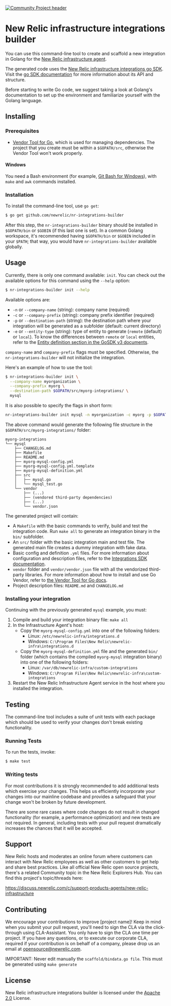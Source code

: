 [![Community Project header](https://github.com/newrelic/opensource-website/raw/master/src/images/categories/Community_Project.png)](https://opensource.newrelic.com/oss-category/#community-project)

# New Relic infrastructure integrations builder

You can use this command-line tool to create and scaffold a new integration in Golang for the [New Relic infrastructure agent](https://docs.newrelic.com/docs/infrastructure/new-relic-infrastructure). 

The generated code uses the [New Relic infrastructure integrations go SDK](https://github.com/newrelic/infra-integrations-sdk). Visit the [go SDK documentation](https://github.com/newrelic/infra-integrations-sdk/blob/master/docs/README.md) for more information about its API and structure.

Before starting to write Go code, we suggest taking a look at Golang's documentation to set up the environment and familiarize yourself with the Golang language. 

## Installing

### Prerequisites

- [Vendor Tool for Go](https://github.com/kardianos/govendor), which is used for managing dependencies. The project that you create must be within a `$GOPATH/src`, otherwise the Vendor Tool won't work properly.

#### Windows

You need a Bash environment (for example, [Git Bash for Windows](https://git-scm.com/download/win)), with `make` and `awk` commands installed. 

### Installation

To install the command-line tool, use `go get`:

```bash
$ go get github.com/newrelic/nr-integrations-builder
```

After this step, the `nr-integrations-builder` binary should be installed in `$GOPATH/bin` or `$GOBIN` (if this last one is set). In a common Golang workspace,
it's recommended having `$GOPATH/bin` or `$GOBIN` included in your `$PATH`; that way, you would have `nr-integrations-builder` available globally.

## Usage

Currently, there is only one command available: `init`. You can check out the available options for this command using the `--help` option:

```bash
$ nr-integrations-builder init --help
```

Available options are:

  * `-n` or `--company-name` (string): company name (required)
  * `-c` or `--company-prefix` (string): company prefix identifier (required)
  * `-p` or `--destination-path` (string): the destination path where your integration will be generated as a subfolder
    (default: current directory)
  * `-e` or `--entity-type` (string): type of entity to generate (`remote` (default) or `local`). To know the differences
    between `remote` or `local` entities, refer to the [Entity definition section in the GoSDK v3 documents](https://github.com/newrelic/infra-integrations-sdk/blob/master/docs/entity-definition.md).

`company-name` and `company-prefix` flags must be specified. Otherwise, the `nr-integrations-builder` will not initialize the integration.

Here's an example of how to use the tool:

```bash
$ nr-integrations-builder init \
  --company-name myorganization \
  --company-prefix myorg \
  --destination-path $GOPATH/src/myorg-integrations/ \
  mysql
```

It is also possible to specify the flags in short form:

```bash
nr-integrations-builder init mysql -n myorganization -c myorg -p $GOPATH/src/myorg-integrations/
```

The above command would generate the following file structure in the `$GOPATH/src/myorg-integrations/` folder:

```
myorg-integrations
└── mysql
    ├── CHANGELOG.md
    ├── Makefile
    ├── README.md
    ├── myorg-mysql-config.yml
    ├── myorg-mysql-config.yml.template
    ├── myorg-mysql-definition.yml
    ├── src
    │   ├── mysql.go
    │   └── mysql_test.go
    └── vendor
        ├── (...)
        ├── (vendored third-party dependencies)
        ├── (...)
        └── vendor.json
```

The generated project will contain:

* A `Makefile` with the basic commands to verify, build and test the integration code. Run `make all` to generate an integration binary in the `bin/` subfolder.
* An `src/` folder with the basic integration main and test file. The generated main file creates a dummy integration with fake data.
* Basic config and definition `.yml` files. For more information about configuration and description files, refer to the [Integrations SDK documentation](https://docs.newrelic.com/docs/integrations/integrations-sdk/file-specifications).
* `vendor` folder and `vendor/vendor.json` file with all the vendorized third-party libraries. For more information about how to install and use
  Go Vendor, refer to [the Vendor Tool for Go docs](https://github.com/kardianos/govendor).
* Project description files: `README.md` and `CHANGELOG.md`

### Installing your integration

Continuing with the previously generated `mysql` example, you must:

1. Compile and build your integration binary file: `make all`
2. In the Infrastructure Agent's host:
    * Copy the `myorg-mysql-config.yml` into one of the following folders:
        - Linux: `/etc/newrelic-infra/integrations.d`
        - Windows: `C:\Program Files\New Relic\newrelic-infra\integrations.d`
    * Copy the `myorg-mysql-definition.yml` file and the generated `bin/` folder (which contains the compiled `myorg-mysql` integration binary) into one of the following folders:
        - Linux: `/var/db/newrelic-infra/custom-integrations`
        - Windows: `C:\Program Files\New Relic\newrelic-infra\custom-integrations`
3. Restart the New Relic Infrastructure Agent service in the host where you installed the integration.       

## Testing

The command-line tool includes a suite of unit tests with each package which should be used to verify your changes don't break existing functionality.

### Running Tests

To run the tests, invoke:

```bash
$ make test
```

### Writing tests

For most contributions it is strongly recommended to add additional tests which exercise your changes. This helps us efficiently incorporate your changes into our mainline codebase and provides a safeguard that your change won't be broken by future development.

There are some rare cases where code changes do not result in changed functionality (for example, a performance optimization) and new tests are not required.
In general, including tests with your pull request dramatically increases the chances that it will be accepted.

## Support

New Relic hosts and moderates an online forum where customers can interact with New Relic employees as well as other customers to get help and share best practices. Like all official New Relic open source projects, there's a related Community topic in the New Relic Explorers Hub. You can find this project's topic/threads here:

https://discuss.newrelic.com/c/support-products-agents/new-relic-infrastructure

## Contributing
We encourage your contributions to improve [project name]! Keep in mind when you submit your pull request, you'll need to sign the CLA via the click-through using CLA-Assistant. You only have to sign the CLA one time per project.
If you have any questions, or to execute our corporate CLA, required if your contribution is on behalf of a company,  please drop us an email at opensource@newrelic.com.

IMPORTANT: Never edit manually the `scaffold/bindata.go file`. This must be generated using `make generate`

## License
New Relic infrastructure integrations builder is licensed under the [Apache 2.0](http://apache.org/licenses/LICENSE-2.0.txt) License.
